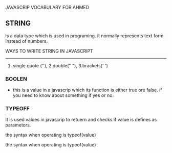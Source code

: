 JAVASCRIP VOCABULARY FOR AHMED 
##
## STRING
 is a data type which is used in programing. it normally represents text form instead of numbers.

WAYS TO WRITE STRING IN JAVASCRIPT
____________
1. single quote (''),
2.double(" "),
3.brackets(' ')
### BOOLEN
* this is a value in a javascrip which its function is either true ore false. if you need to know about something if yes or no.
### TYPEOFF
It is used values in javascrip to retuern and checks if value is defines as parametors.

the syntax when operating is typeof(value)




the syntax when operating is typeof(value)

